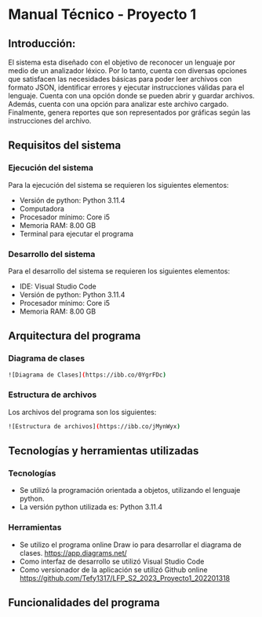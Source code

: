 # Manual Técnico - Proyecto 1
## Introducción: 
El sistema esta diseñado con el objetivo de reconocer un lenguaje por medio de un analizador léxico. Por lo tanto, cuenta con diversas opciones que satisfacen las necesidades básicas para poder leer archivos con formato JSON, identificar errores y ejecutar instrucciones válidas para el lenguaje. Cuenta con una opción donde se pueden abrir y guardar archivos. Además, cuenta con una opción para analizar este archivo cargado. Finalmente, genera reportes que son representados por gráficas según las instrucciones del archivo.
## Requisitos del sistema
### Ejecución del sistema
Para la ejecución del sistema se requieren los siguientes elementos:
* Versión de python: Python 3.11.4
* Computadora
* Procesador mínimo: Core i5
* Memoria RAM: 8.00 GB
* Terminal para ejecutar el programa

### Desarrollo  del sistema
Para el desarrollo del sistema se requieren los siguientes elementos:
* IDE: Visual Studio Code
* Versión de python: Python 3.11.4
* Procesador mínimo: Core i5
* Memoria RAM: 8.00 GB

## Arquitectura del programa
### Diagrama de clases
```sh
![Diagrama de Clases](https://ibb.co/0YgrFDc)
```
### Estructura de archivos
Los archivos del programa son los siguientes:
```sh
![Estructura de archivos](https://ibb.co/jMynWyx)
```
## Tecnologías y herramientas utilizadas
### Tecnologías
* Se utilizó la programación orientada a objetos, utilizando el lenguaje python.
* La versión python utilizada es: Python 3.11.4

### Herramientas
* Se utilizo el programa online Draw io para desarrollar el diagrama de clases. https://app.diagrams.net/
* Como interfaz de desarrollo se utilizó Visual Studio Code
* Como versionador de la aplicación se utilizó Github online
https://github.com/Tefy1317/LFP_S2_2023_Proyecto1_202201318

## Funcionalidades del programa

